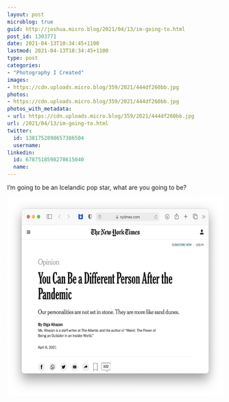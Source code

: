 ```yaml
---
layout: post
microblog: true
guid: http://joshua.micro.blog/2021/04/13/im-going-to.html
post_id: 1303771
date: 2021-04-13T10:34:45+1100
lastmod: 2021-04-13T10:34:45+1100
type: post
categories:
- "Photography I Created"
images:
- https://cdn.uploads.micro.blog/359/2021/444df260bb.jpg
photos:
- https://cdn.uploads.micro.blog/359/2021/444df260bb.jpg
photos_with_metadata:
- url: https://cdn.uploads.micro.blog/359/2021/444df260bb.jpg
url: /2021/04/13/im-going-to.html
twitter:
  id: 1381752898657386504
  username: 
linkedin:
  id: 6787518598278615040
  name: 
---
```

I’m going to be an Icelandic pop star, what are you going to be?

<img src="uploads/2021/444df260bb.jpg" width="600" height="463" alt="" />
